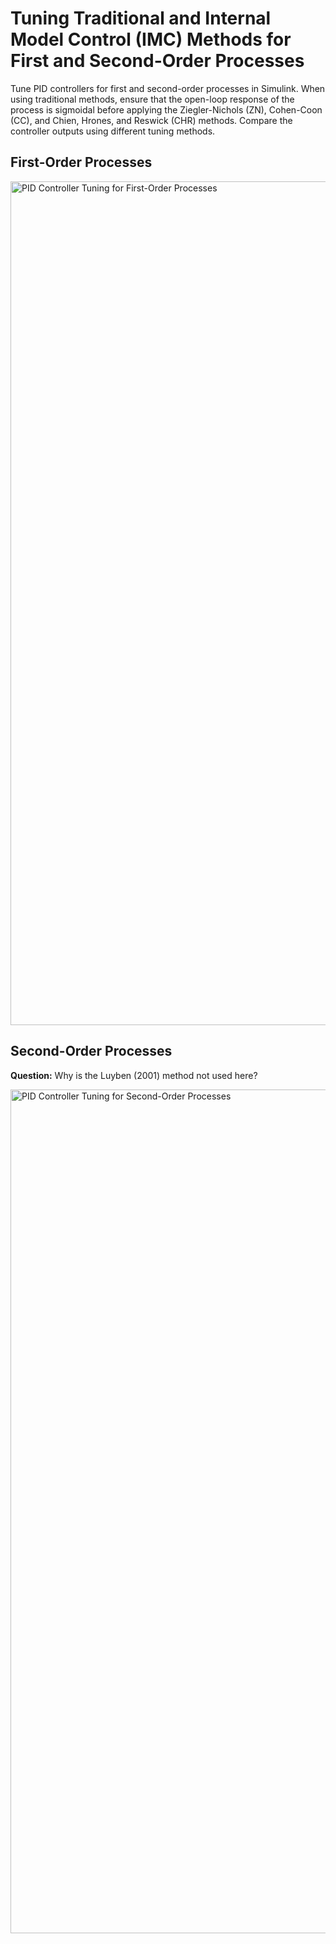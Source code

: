 
# Tuning Traditional and Internal Model Control (IMC) Methods for First and Second-Order Processes

Tune PID controllers for first and second-order processes in Simulink. When using traditional methods, ensure that the open-loop response of the process is sigmoidal before applying the Ziegler-Nichols (ZN), Cohen-Coon (CC), and Chien, Hrones, and Reswick (CHR) methods. Compare the controller outputs using different tuning methods.

## First-Order Processes

<img src="../lesson_images/metodos_sintonia_pid_primeira_ordem.jpg" alt="PID Controller Tuning for First-Order Processes" width="1350"/>

## Second-Order Processes

**Question:** Why is the Luyben (2001) method not used here?

<img src="../lesson_images/metodos_sintonia_pid_segunda_ordem.jpg" alt="PID Controller Tuning for Second-Order Processes" width="1350"/>





